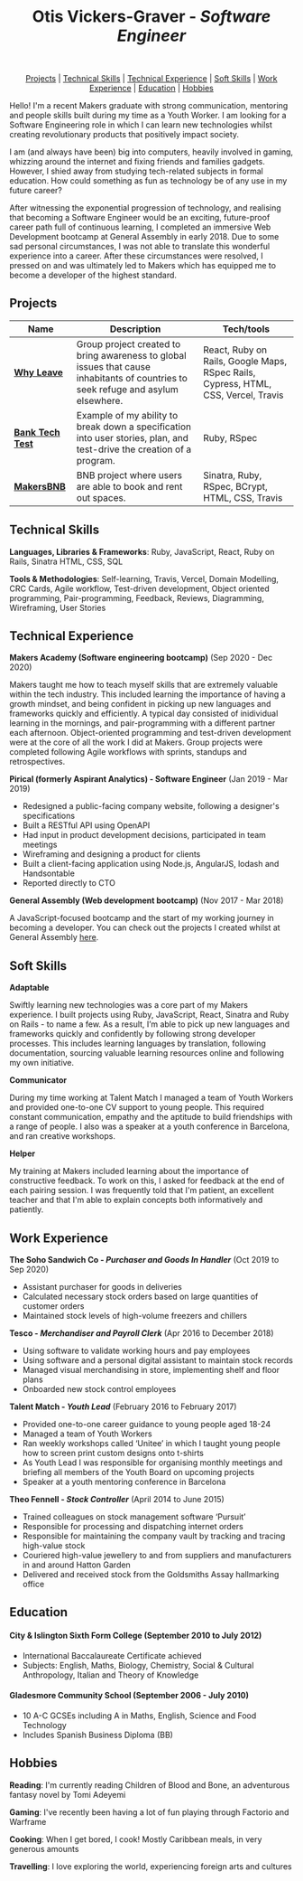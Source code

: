 <div align="center"><h1>Otis Vickers-Graver - <em>Software Engineer</em></h1></br>

[Projects](#Projects) | [Technical Skills](#Technical-Skills) | [Technical Experience](#Technical-Experience) | [Soft Skills](#Soft-Skills) | [Work Experience](#Work-Experience) | [Education](#Education) | [Hobbies](#Hobbies)

</div>


Hello! I'm a recent Makers graduate with strong communication, mentoring and people skills built during my time as a Youth Worker. I am looking for a Software Engineering role in which I can learn new technologies whilst creating revolutionary products that positively impact society.

I am (and always have been) big into computers, heavily involved in gaming, whizzing around the internet and fixing friends and families gadgets. However, I shied away from studying tech-related subjects in formal education. How could something as fun as technology be of any use in my future career? 

After witnessing the exponential progression of technology, and realising that becoming a Software Engineer would be an exciting, future-proof career path full of continuous learning, I completed an immersive Web Development bootcamp at General Assembly in early 2018. Due to some sad personal circumstances, I was not able to translate this wonderful experience into a career. After these circumstances were resolved, I pressed on and was ultimately led to Makers which has equipped me to become a developer of the highest standard.


## Projects

| Name                         | Description       | Tech/tools        |
| ---------------------------- | ----------------- | ----------------- |
| [**Why Leave**](https://why-leave.vercel.app/) |   Group project created to bring awareness to global issues that cause inhabitants of countries to seek refuge and asylum elsewhere.| React, Ruby on Rails, Google Maps, RSpec Rails, Cypress, HTML, CSS, Vercel, Travis |
| [**Bank Tech Test**](https://github.com/otisvg/bank-tech-test)| Example of my ability to break down a specification into user stories, plan, and test-drive the creation of a program. | Ruby, RSpec              |
| [**MakersBNB**](https://github.com/otisvg/makersbnb) | BNB project where users are able to book and rent out spaces. | Sinatra, Ruby, RSpec, BCrypt, HTML, CSS, Travis             |





## Technical Skills

**Languages, Libraries & Frameworks**: Ruby, JavaScript, React, Ruby on Rails, Sinatra HTML, CSS, SQL

**Tools & Methodologies**: Self-learning, Travis, Vercel, Domain Modelling, CRC Cards, Agile workflow, Test-driven development, Object oriented programming, Pair-programming, Feedback, Reviews, Diagramming, Wireframing, User Stories


## Technical Experience

**Makers Academy (Software engineering bootcamp)** (Sep 2020 - Dec 2020) 

Makers taught me how to teach myself skills that are extremely valuable within the tech industry. This included learning the importance of having a growth mindset, and being confident in picking up new languages and frameworks quickly and efficiently. A typical day consisted of inidividual learning in the mornings, and pair-programming with a different partner each afternoon. Object-oriented programming and test-driven development were at the core of all the work I did at Makers. Group projects were completed following Agile workflows with sprints, standups and retrospectives.

**Pirical (formerly Aspirant Analytics) - Software Engineer** (Jan 2019 - Mar 2019)  

* Redesigned a public-facing company website, following a designer's specifications
* Built a RESTful API using OpenAPI
* Had input in product development decisions, participated in team meetings
* Wireframing and designing a product for clients
* Built a client-facing application using Node.js, AngularJS, lodash and Handsontable
* Reported directly to CTO

**General Assembly (Web development bootcamp)** (Nov 2017 - Mar 2018)

A JavaScript-focused bootcamp and the start of my working journey in becoming a developer. You can check out the projects I created whilst at General Assembly [here](https://codotis.github.io/).

## Soft Skills

**Adaptable**

Swiftly learning new technologies was a core part of my Makers experience. I built projects using Ruby, JavaScript, React, Sinatra and Ruby on Rails - to name a few. As a result, I’m able to pick up new languages and frameworks quickly and confidently by following strong developer processes. This includes learning languages by translation, following documentation, sourcing valuable learning resources online and following my own initiative.

**Communicator**

During my time working at Talent Match I managed a team of Youth Workers and provided one-to-one CV support to young people. This required constant communication, empathy and the aptitude to build friendships with a range of people. I also was a speaker at a youth conference in Barcelona, and ran creative workshops.

**Helper**

My training at Makers included learning about the importance of constructive feedback. To work on this, I asked for feedback at the end of each pairing session. I was frequently told that I'm patient, an excellent teacher and that I'm able to explain concepts both informatively and patiently.


## Work Experience

**The Soho Sandwich Co - <em>Purchaser and Goods In Handler</em>** (Oct 2019 to Sep 2020)

* Assistant purchaser for goods in deliveries
* Calculated necessary stock orders based on large quantities of customer orders
* Maintained stock levels of high-volume freezers and chillers

**Tesco - <em>Merchandiser and Payroll Clerk</em>** (Apr 2016 to December 2018)

* Using software to validate working hours and pay employees
* Using software and a personal digital assistant to maintain stock records
* Managed visual merchandising in store, implementing shelf and floor plans
* Onboarded new stock control employees

**Talent Match - <em>Youth Lead</em>** (February 2016 to February 2017)   

* Provided one-to-one career guidance to young people aged 18-24
* Managed a team of Youth Workers
* Ran weekly workshops called ‘Unitee’ in which I taught young people how to screen print custom designs onto t-shirts
* As Youth Lead I was responsible for organising monthly meetings and briefing all members of the Youth Board on upcoming projects
* Speaker at a youth mentoring conference in Barcelona

**Theo Fennell - <em>Stock Controller</em>** (April 2014 to June 2015)

* Trained colleagues on stock management software ‘Pursuit’
* Responsible for processing and dispatching internet orders
* Responsible for maintaining the company vault by tracking and tracing high-value stock
* Couriered high-value jewellery to and from suppliers and manufacturers in and around Hatton Garden
* Delivered and received stock from the Goldsmiths Assay hallmarking office

## Education

#### City & Islington Sixth Form College (September 2010 to July 2012)

* International Baccalaureate Certificate achieved
* Subjects: English, Maths, Biology, Chemistry, Social & Cultural Anthropology, Italian and Theory of Knowledge

#### Gladesmore Community School (September 2006 - July 2010)

* 10 A-C GCSEs including A in Maths, English, Science and Food Technology
* Includes Spanish Business Diploma (BB)

## Hobbies

**Reading**: I'm currently reading Children of Blood and Bone, an adventurous fantasy novel by Tomi Adeyemi

**Gaming**: I've recently been having a lot of fun playing through Factorio and Warframe

**Cooking**: When I get bored, I cook! Mostly Caribbean meals, in very generous amounts

**Travelling**: I love exploring the world, experiencing foreign arts and cultures



